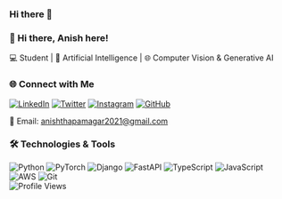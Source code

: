 ### Hi there 👋

<!--
Here are some ideas to get you started:

- 🔭 I’m currently working on ...
- 🌱 I’m currently learning ...
- 👯 I’m looking to collaborate on ...
- 🤔 I’m looking for help with ...
- 💬 Ask me about ...
- 📫 How to reach me: ...
- 😄 Pronouns: ...
- ⚡ Fun fact: ...
-->
### 👋 Hi there, Anish here!

💻 Student | 🧠 Artificial Intelligence | 🌐 Computer Vision & Generative AI 


### 🌐 Connect with Me

[![LinkedIn](https://img.shields.io/badge/-anishtm-blue?style=flat-square&logo=Linkedin&logoColor=white&link=https://www.linkedin.com/in/anishtm/)](https://www.linkedin.com/in/anishtm/)
[![Twitter](https://img.shields.io/badge/-anishtm035-blue?style=flat-square&logo=Twitter&logoColor=white&link=https://twitter.com/anishtm035)](https://twitter.com/anishtm035)
[![Instagram](https://img.shields.io/badge/-anishtm035-purple?style=flat-square&logo=instagram&logoColor=white&link=https://www.instagram.com/anishtm035/)](https://www.instagram.com/anishtm035/)
[![GitHub](https://img.shields.io/badge/-anishtm-black?style=flat-square&logo=GitHub&logoColor=white&link=https://github.com/anishtm)](https://github.com/anishtm)

📧 Email: anishthapamagar2021@gmail.com

<!--
### 📊 GitHub Stats

![Github Stats](https://github-readme-stats.vercel.app/api?username=bhimrazy&count_private=true&show_icons=true&include_all_commits=true)
-->

### 🛠️ Technologies & Tools

![Python](https://img.shields.io/badge/-Python-3776AB?style=flat-square&logo=Python&logoColor=white)
![PyTorch](https://img.shields.io/badge/-PyTorch-EE4C2C?style=flat-square&logo=PyTorch&logoColor=white)
![Django](https://img.shields.io/badge/-Django-092E20?style=flat-square&logo=Django&logoColor=white)
![FastAPI](https://img.shields.io/badge/-FastAPI-009688?style=flat-square&logo=FastAPI&logoColor=white)
![TypeScript](https://img.shields.io/badge/-TypeScript-3178C6?style=flat-square&logo=TypeScript&logoColor=white)
![JavaScript](https://img.shields.io/badge/-JavaScript-F7DF1E?style=flat-square&logo=javascript&logoColor=black)
![AWS](https://img.shields.io/badge/-AWS-232F3E?style=flat-square&logo=Amazon-AWS&logoColor=white)
![Git](https://img.shields.io/badge/-Git-F05032?style=flat-square&logo=Git&logoColor=white)
<br>
![Profile Views](https://komarev.com/ghpvc/?username=anishtm&color=blueviolet)
